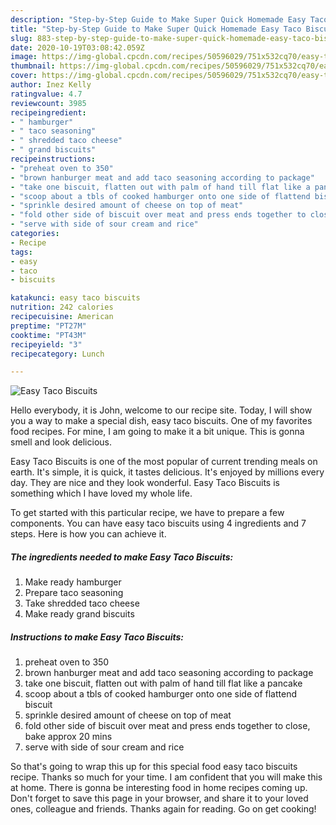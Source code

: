 ```yaml
---
description: "Step-by-Step Guide to Make Super Quick Homemade Easy Taco Biscuits"
title: "Step-by-Step Guide to Make Super Quick Homemade Easy Taco Biscuits"
slug: 883-step-by-step-guide-to-make-super-quick-homemade-easy-taco-biscuits
date: 2020-10-19T03:08:42.059Z
image: https://img-global.cpcdn.com/recipes/50596029/751x532cq70/easy-taco-biscuits-recipe-main-photo.jpg
thumbnail: https://img-global.cpcdn.com/recipes/50596029/751x532cq70/easy-taco-biscuits-recipe-main-photo.jpg
cover: https://img-global.cpcdn.com/recipes/50596029/751x532cq70/easy-taco-biscuits-recipe-main-photo.jpg
author: Inez Kelly
ratingvalue: 4.7
reviewcount: 3985
recipeingredient:
- " hamburger"
- " taco seasoning"
- " shredded taco cheese"
- " grand biscuits"
recipeinstructions:
- "preheat oven to 350"
- "brown hanburger meat and add taco seasoning according to package"
- "take one biscuit, flatten out with palm of hand till flat like a pancake"
- "scoop about a tbls of cooked hamburger onto one side of flattend biscuit"
- "sprinkle desired amount of cheese on top of meat"
- "fold other side of biscuit over meat and press ends together to close, bake approx 20 mins"
- "serve with side of sour cream and rice"
categories:
- Recipe
tags:
- easy
- taco
- biscuits

katakunci: easy taco biscuits 
nutrition: 242 calories
recipecuisine: American
preptime: "PT27M"
cooktime: "PT43M"
recipeyield: "3"
recipecategory: Lunch

---
```



![Easy Taco Biscuits](https://img-global.cpcdn.com/recipes/50596029/751x532cq70/easy-taco-biscuits-recipe-main-photo.jpg)

Hello everybody, it is John, welcome to our recipe site. Today, I will show you a way to make a special dish, easy taco biscuits. One of my favorites food recipes. For mine, I am going to make it a bit unique. This is gonna smell and look delicious.

Easy Taco Biscuits is one of the most popular of current trending meals on earth. It's simple, it is quick, it tastes delicious. It's enjoyed by millions every day. They are nice and they look wonderful. Easy Taco Biscuits is something which I have loved my whole life.




To get started with this particular recipe, we have to prepare a few components. You can have easy taco biscuits using 4 ingredients and 7 steps. Here is how you can achieve it.

<!--inarticleads1-->

##### The ingredients needed to make Easy Taco Biscuits:

1. Make ready  hamburger
1. Prepare  taco seasoning
1. Take  shredded taco cheese
1. Make ready  grand biscuits




<!--inarticleads2-->

##### Instructions to make Easy Taco Biscuits:

1. preheat oven to 350
1. brown hanburger meat and add taco seasoning according to package
1. take one biscuit, flatten out with palm of hand till flat like a pancake
1. scoop about a tbls of cooked hamburger onto one side of flattend biscuit
1. sprinkle desired amount of cheese on top of meat
1. fold other side of biscuit over meat and press ends together to close, bake approx 20 mins
1. serve with side of sour cream and rice




So that's going to wrap this up for this special food easy taco biscuits recipe. Thanks so much for your time. I am confident that you will make this at home. There is gonna be interesting food in home recipes coming up. Don't forget to save this page in your browser, and share it to your loved ones, colleague and friends. Thanks again for reading. Go on get cooking!
